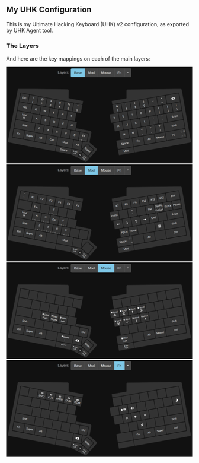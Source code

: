 ## My UHK Configuration

This is my Ultimate Hacking Keyboard (UHK) v2 configuration, as exported by UHK Agent tool.

### The Layers

And here are the key mappings on each of the main layers:

![the 'base' layer](imgs/base_layer.png)
![the 'mod' layer](imgs/mod_layer.png)
![the 'mouse' layer](imgs/mouse_layer.png)
![the 'fn' layer](imgs/fn_layer.png)
